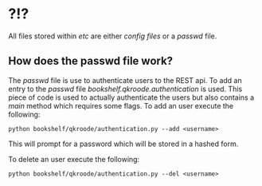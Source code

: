 # ?!?
All files stored within *etc* are either *config files* or a *passwd* file.

## How does the passwd file work?
The *passwd* file is use to authenticate users to the REST api. To add an entry to the *passwd* file *bookshelf.qkroode.authentication* is used. This piece of code is used to actually authenticate the users but also contains a *main* method which requires some flags. To add an user execute the following: 

`python bookshelf/qkroode/authentication.py --add <username>` 

This will prompt for a password which will be stored in a hashed form.

To delete an user execute the following:

`python bookshelf/qkroode/authentication.py --del <username>`
